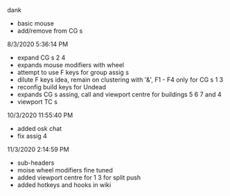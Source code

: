 dank

* basic mouse
* add/remove from CG s

8/3/2020 5:36:14 PM
* expand CG s 2 4
* expands mouse modifiers with wheel
* attempt to use F keys for group assig s
* dilute F keys idea, remain on clustering with '&', F1 - F4 only for CG s 1 3
* reconfig build keys for Undead
* expands CG s assing, call and viewport centre for buildings 5 6 7 and 4
* viewport TC s


10/3/2020 11:55:40 PM
* added osk chat
* fix assig 4 

11/3/2020 2:14:59 PM
* sub-headers 
* moise wheel modifiers fine tuned
* added viewport centre for 1 3 for split push
* added hotkeys and hooks in wiki
